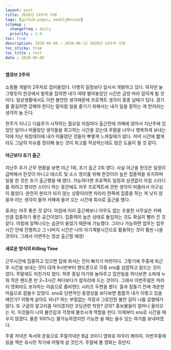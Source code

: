 ```yaml
---
layout: post
title: 2020년 24주차 리뷰
tags: [github-pages, weeklyReview]
sitemap :
  changefreq : daily
  priority : 1.0
toc: true
description: 2020-06-08 ~ 2020-06-12 2020년 24주차 리뷰      
toc_sticky: true    
toc_title : test    
date : 2020-06-08
---      
```



#### 엠큐브 2주차
쇼핑몰 개발이 2주차로 접어들었다. 다행히 일정보다 앞서서 개발하고 있다. 하지만 늘 그렇듯이 한곳에서 발목을 잡히면 내가 여태 벌어놓았던 시간은 금방 따라 잡히게 될 것이다. 일상생활에서도 이런 불안한 생각때문에 프로젝트 생각이 종종 날때가 있다. 경기를 즐길려면 강해야 한다는 말처럼 일을 즐기기 위해서는 내가 일을 잘하는 게 먼저라는 생각이 늘 든다. 

한주가 지나고 다음주가 시작하는 월요일 아침마다 출근전에 카페에 앉아서 지난주에 있었던 일이나 떠올랐던 생각들을 회고하는 시간을 갖는데 주말을 너무나 행복하게 보내는 덕에 지난 워킹데이에 내가 떠올렸던 것들이 뿌옇게 느껴질때가 많다. 저녁 시간에 짧게라도 그날의 이슈를 정리해 놓는 것이 회고를 작성하는데도 많은 도움이 될 것 같다. 

#### 야근보다 조기 출근
지난주 추가 근무 현황을 보면 야근 1회, 조기 출근 2회 였다. 사실 야근을 한것은 일정이 급박해서 한것이 아니고 테스트 및 소스 정리를 위해 한것이라 높은 집중력을 유지하며 일을 한 것은 조기 출근했을 때 였다. 가능하다면 프로젝트 일정과 상관없이 아침 스터디를 하려고 했지만 스터디 하는 동안에도 자꾸 프로젝트에 관한 생각이 떠올라서 의구심이 들었다. 완전히 분리가 되지 않는 상황이라면 차라리 한쪽에 집중을 하는 게 낫지 않을까 라는 생각이 들어 카페에 들어 오는 시간에 회사로 출근을 했다. 

효과는 아주 좋은 것 같다. 아침에 미리 출근해보니 아무도 없는 조용한 사무실은 카페 만큼 집중하기 좋은 공간이었다. 집중력이 높은 상태로 돌입하는 것도 확실히 빨라 진 것같다. 아침에 일찍나오는 습관이 들었기 때문에 가능했다. 그러나 가능하면 업무는 업무시간 안에 진행하고 그 나머지 시간은 나의 자기계발시간으로 활용하는 것이 훨씬 나을 것이다. 그래서 이번주는 정상 출근할 예정!      

#### 새로운 방식의 Killing Time
근무시간에 집중하고 있으면 집에 와서는 진이 빠지기 마련이다. 그렇기에 주중에 퇴근후 시간을 보내는 것이 대게 9시반부터 핸드폰으로 각종 sns를 섭렵하고 잠드는 것이 었다. 주말에도 마찬가지 였다. 하루 종일 아기와 놀아주고 집안일을 하다보면 소파에 누워 작은 핸드폰 만 2~3시간 쳐다보다가 잠자리에 드는 것이다. 그래서 이번주말은 차라리 영화라도 보자하는 마음으로 좀비랜드 시리즈 두편을 봤다. 결과 잠들기 전에 개운한 마음으로 잠들수 있었다. sns로 단편적인 동영상을 보다보면 틈틈히 내가 이렇고 있을때인가? 이렇게 살아도 되나? 하는 부질없는 걱정과 그로인한 불안 감이 나를 감쌀때가 많다. 또 구글의 알고리즘 덕이겠지만 코딩관련 학원? 강의? 홍보물들이 얼마나 올라오는 지. 이것들이 나의 불안감과 걱정에 불쏘시개 역할을 한다. 이제부터 sns로 시간을 때우지 않겠다. 물론 100%는 불가능하겠지만 가능한 쉴 때는 쉴수 있는 여가를 보내야겠다.

주중 저녁은 독서와 운동으로 주말저녁은 B급 코미디 영화로 마무리 해야지.
이번주중에 읽을 책은 유시민 작가에 어떻게 살 것인가.
주말에 볼 영화는 쥬만지.
